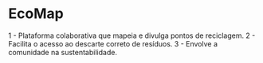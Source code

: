 # EcoMap
1 - Plataforma colaborativa que mapeia e divulga pontos de reciclagem. 2 - Facilita o acesso ao descarte correto de resíduos. 3 - Envolve a comunidade na sustentabilidade.
